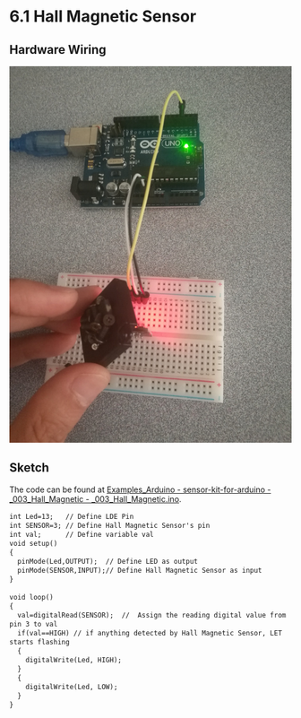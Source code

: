 # 6.1 Hall Magnetic Sensor

## Hardware Wiring

![Image](../../Examples/sensor-kit-for-arduino/003_Hall.jpg)


## Sketch

The code can be found at [Examples_Arduino - sensor-kit-for-arduino - _003_Hall_Magnetic - _003_Hall_Magnetic.ino](https://github.com/LongerVisionRobot/Examples_Arduino/blob/master/sensor-kit-for-arduino/_003_Hall_Magnetic/_003_Hall_Magnetic.ino).
```
int Led=13;   // Define LDE Pin
int SENSOR=3; // Define Hall Magnetic Sensor's pin
int val;      // Define variable val
void setup()
{
  pinMode(Led,OUTPUT);  // Define LED as output
  pinMode(SENSOR,INPUT);// Define Hall Magnetic Sensor as input
}

void loop()
{
  val=digitalRead(SENSOR);  //  Assign the reading digital value from pin 3 to val
  if(val==HIGH) // if anything detected by Hall Magnetic Sensor, LET starts flashing
  {
    digitalWrite(Led, HIGH);
  }
  {
    digitalWrite(Led, LOW);
  }
}
```